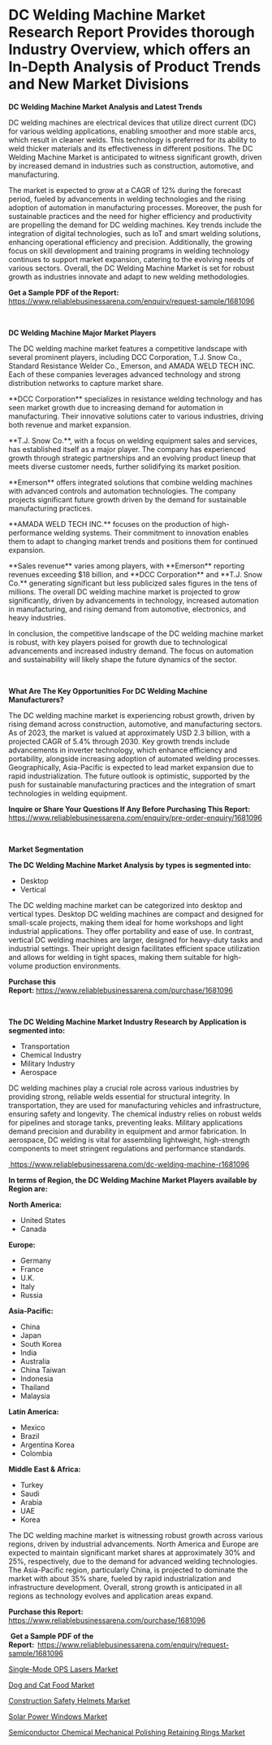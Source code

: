 <p><h1>DC Welding Machine Market Research Report Provides thorough Industry Overview, which offers an In-Depth Analysis of Product Trends and New Market Divisions</h1></p><p><strong>DC Welding Machine Market Analysis and Latest Trends</strong></p>
<p><p>DC welding machines are electrical devices that utilize direct current (DC) for various welding applications, enabling smoother and more stable arcs, which result in cleaner welds. This technology is preferred for its ability to weld thicker materials and its effectiveness in different positions. The DC Welding Machine Market is anticipated to witness significant growth, driven by increased demand in industries such as construction, automotive, and manufacturing.</p><p>The market is expected to grow at a CAGR of 12% during the forecast period, fueled by advancements in welding technologies and the rising adoption of automation in manufacturing processes. Moreover, the push for sustainable practices and the need for higher efficiency and productivity are propelling the demand for DC welding machines. Key trends include the integration of digital technologies, such as IoT and smart welding solutions, enhancing operational efficiency and precision. Additionally, the growing focus on skill development and training programs in welding technology continues to support market expansion, catering to the evolving needs of various sectors. Overall, the DC Welding Machine Market is set for robust growth as industries innovate and adapt to new welding methodologies.</p></p>
<p><strong>Get a Sample PDF of the Report:&nbsp;</strong> <a href="https://www.reliablebusinessarena.com/enquiry/request-sample/1681096?utm_campaign=1284&utm_medium=2&utm_source=Github&utm_content=ia&utm_term=04102024&utm_id=dc-welding-machine">https://www.reliablebusinessarena.com/enquiry/request-sample/1681096</a></p>
<p>&nbsp;</p>
<p><strong>DC Welding Machine Major Market Players</strong></p>
<p><p>The DC welding machine market features a competitive landscape with several prominent players, including DCC Corporation, T.J. Snow Co., Standard Resistance Welder Co., Emerson, and AMADA WELD TECH INC. Each of these companies leverages advanced technology and strong distribution networks to capture market share.</p><p>**DCC Corporation** specializes in resistance welding technology and has seen market growth due to increasing demand for automation in manufacturing. Their innovative solutions cater to various industries, driving both revenue and market expansion. </p><p>**T.J. Snow Co.**, with a focus on welding equipment sales and services, has established itself as a major player. The company has experienced growth through strategic partnerships and an evolving product lineup that meets diverse customer needs, further solidifying its market position.</p><p>**Emerson** offers integrated solutions that combine welding machines with advanced controls and automation technologies. The company projects significant future growth driven by the demand for sustainable manufacturing practices.</p><p>**AMADA WELD TECH INC.** focuses on the production of high-performance welding systems. Their commitment to innovation enables them to adapt to changing market trends and positions them for continued expansion.</p><p>**Sales revenue** varies among players, with **Emerson** reporting revenues exceeding $18 billion, and **DCC Corporation** and **T.J. Snow Co.** generating significant but less publicized sales figures in the tens of millions. The overall DC welding machine market is projected to grow significantly, driven by advancements in technology, increased automation in manufacturing, and rising demand from automotive, electronics, and heavy industries.</p><p>In conclusion, the competitive landscape of the DC welding machine market is robust, with key players poised for growth due to technological advancements and increased industry demand. The focus on automation and sustainability will likely shape the future dynamics of the sector.</p></p>
<p>&nbsp;</p>
<p><strong>What Are The Key Opportunities For DC Welding Machine Manufacturers?</strong></p>
<p><p>The DC welding machine market is experiencing robust growth, driven by rising demand across construction, automotive, and manufacturing sectors. As of 2023, the market is valued at approximately USD 2.3 billion, with a projected CAGR of 5.4% through 2030. Key growth trends include advancements in inverter technology, which enhance efficiency and portability, alongside increasing adoption of automated welding processes. Geographically, Asia-Pacific is expected to lead market expansion due to rapid industrialization. The future outlook is optimistic, supported by the push for sustainable manufacturing practices and the integration of smart technologies in welding equipment.</p></p>
<p><strong>Inquire or Share Your Questions If Any Before Purchasing This Report:</strong> <a href="https://www.reliablebusinessarena.com/enquiry/pre-order-enquiry/1681096?utm_campaign=1284&utm_medium=2&utm_source=Github&utm_content=ia&utm_term=04102024&utm_id=dc-welding-machine">https://www.reliablebusinessarena.com/enquiry/pre-order-enquiry/1681096</a></p>
<p>&nbsp;</p>
<p><strong>Market Segmentation</strong></p>
<p><strong>The DC Welding Machine Market Analysis by types is segmented into:</strong></p>
<p><ul><li>Desktop</li><li>Vertical</li></ul></p>
<p><p>The DC welding machine market can be categorized into desktop and vertical types. Desktop DC welding machines are compact and designed for small-scale projects, making them ideal for home workshops and light industrial applications. They offer portability and ease of use. In contrast, vertical DC welding machines are larger, designed for heavy-duty tasks and industrial settings. Their upright design facilitates efficient space utilization and allows for welding in tight spaces, making them suitable for high-volume production environments.</p></p>
<p><strong>Purchase this Report:&nbsp;</strong><a href="https://www.reliablebusinessarena.com/purchase/1681096?utm_campaign=1284&utm_medium=2&utm_source=Github&utm_content=ia&utm_term=04102024&utm_id=dc-welding-machine">https://www.reliablebusinessarena.com/purchase/1681096</a></p>
<p>&nbsp;</p>
<p><strong>The DC Welding Machine Market Industry Research by Application is segmented into:</strong></p>
<p><ul><li>Transportation</li><li>Chemical Industry</li><li>Military Industry</li><li>Aerospace</li></ul></p>
<p><p>DC welding machines play a crucial role across various industries by providing strong, reliable welds essential for structural integrity. In transportation, they are used for manufacturing vehicles and infrastructure, ensuring safety and longevity. The chemical industry relies on robust welds for pipelines and storage tanks, preventing leaks. Military applications demand precision and durability in equipment and armor fabrication. In aerospace, DC welding is vital for assembling lightweight, high-strength components to meet stringent regulations and performance standards.</p></p>
<p><a href="https://www.reliablebusinessarena.com/dc-welding-machine-r1681096?utm_campaign=1284&utm_medium=2&utm_source=Github&utm_content=ia&utm_term=04102024&utm_id=dc-welding-machine">&nbsp;https://www.reliablebusinessarena.com/dc-welding-machine-r1681096</a></p>
<p><strong>In terms of Region, the DC Welding Machine Market Players available by Region are:</strong></p>
<p>
    <p> <strong> North America: </strong>
        <ul>
            <li>United States</li>
            <li>Canada</li>
        </ul>
        </p> 
    <p> <strong> Europe: </strong>
        <ul>
            <li>Germany</li>
            <li>France</li>
            <li>U.K.</li>
            <li>Italy</li>
            <li>Russia</li>
        </ul>
        </p> 
    <p> <strong> Asia-Pacific: </strong>
        <ul>
            <li>China</li>
            <li>Japan</li>
            <li>South Korea</li>
            <li>India</li>
            <li>Australia</li>
            <li>China Taiwan</li>
            <li>Indonesia</li>
            <li>Thailand</li>
            <li>Malaysia</li>
        </ul>
        </p> 
    <p> <strong> Latin America: </strong>
        <ul>
            <li>Mexico</li>
            <li>Brazil</li>
            <li>Argentina Korea</li>
            <li>Colombia</li>
        </ul>
        </p> 
    <p> <strong> Middle East & Africa: </strong>
        <ul>
            <li>Turkey</li>
            <li>Saudi</li>
            <li>Arabia</li>
            <li>UAE</li>
            <li>Korea</li>
        </ul>
    </p>
    </p>
<p><p>The DC welding machine market is witnessing robust growth across various regions, driven by industrial advancements. North America and Europe are expected to maintain significant market shares at approximately 30% and 25%, respectively, due to the demand for advanced welding technologies. The Asia-Pacific region, particularly China, is projected to dominate the market with about 35% share, fueled by rapid industrialization and infrastructure development. Overall, strong growth is anticipated in all regions as technology evolves and application areas expand.</p></p>
<p><strong>Purchase this Report: </strong><a href="https://www.reliablebusinessarena.com/purchase/1681096?utm_campaign=1284&utm_medium=2&utm_source=Github&utm_content=ia&utm_term=04102024&utm_id=dc-welding-machine">https://www.reliablebusinessarena.com/purchase/1681096</a></p>
<p>&nbsp;<strong>Get a Sample PDF of the Report:&nbsp;&nbsp;</strong><a href="https://www.reliablebusinessarena.com/enquiry/request-sample/1681096?utm_campaign=1284&utm_medium=2&utm_source=Github&utm_content=ia&utm_term=04102024&utm_id=dc-welding-machine">https://www.reliablebusinessarena.com/enquiry/request-sample/1681096</a></p>
<p><strong></strong></p>
<p><p><a href="https://issuu.com/reportprime-2/docs/single-mode-ops-lasers-market-size-_09fadea1f05af0?utm_campaign=1284&utm_medium=2&utm_source=Github&utm_content=ia&utm_term=04102024&utm_id=dc-welding-machine">Single-Mode OPS Lasers Market</a></p><p><a href="https://www.linkedin.com/pulse/exploring-dog-cat-food-market-strategic-insights-growth-opportunities-a2g6c?utm_campaign=1284&utm_medium=2&utm_source=Github&utm_content=ia&utm_term=04102024&utm_id=dc-welding-machine">Dog and Cat Food Market</a></p><p><a href="https://www.linkedin.com/pulse/opportunities-challenges-construction-safety-helmets-market-strategic-jpkgc?utm_campaign=1284&utm_medium=2&utm_source=Github&utm_content=ia&utm_term=04102024&utm_id=dc-welding-machine">Construction Safety Helmets Market</a></p><p><a href="https://www.linkedin.com/pulse/global-solar-power-windows-market-analysis-key-trends-future-yuoqc?utm_campaign=1284&utm_medium=2&utm_source=Github&utm_content=ia&utm_term=04102024&utm_id=dc-welding-machine">Solar Power Windows Market</a></p><p><a href="https://issuu.com/reportprime-2/docs/semiconductor-chemical-mechanical-p_71f734d998eb60?utm_campaign=1284&utm_medium=2&utm_source=Github&utm_content=ia&utm_term=04102024&utm_id=dc-welding-machine">Semiconductor Chemical Mechanical Polishing Retaining Rings Market</a></p></p>